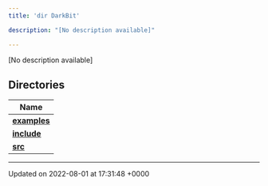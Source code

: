 ```yaml
---
title: 'dir DarkBit'

description: "[No description available]"

---
```







[No description available]

## Directories

| Name           |
| -------------- |
| **[examples](/documentation/code/gambit_sphinxfiles/dir_c22fe66a09acdd480a35644f72364dc9/#dir-examples)**  |
| **[include](/documentation/code/gambit_sphinxfiles/dir_05e71b19da8c05feb31a01063316c124/#dir-include)**  |
| **[src](/documentation/code/gambit_sphinxfiles/dir_334951ee08a3caf9cfbab2a24a3edd4b/#dir-src)**  |






-------------------------------

Updated on 2022-08-01 at 17:31:48 +0000
